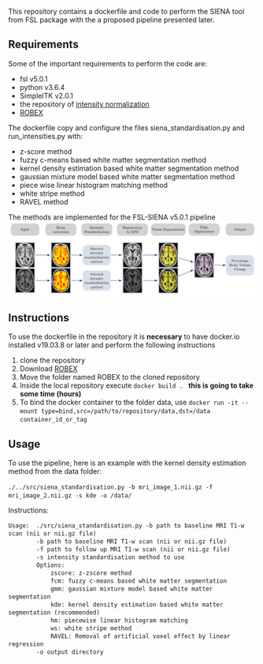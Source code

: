 This repository contains a dockerfile and code to perform the SIENA tool from FSL  package with the a proposed pipeline presented later.

## Requirements

Some of the important requirements to perform the code are:
- fsl v5.0.1
- python v3.6.4
- SimpleITK v2.0.1
- the repository of [intensity normalization](https://github.com/jcreinhold/intensity-normalization)
- [ROBEX](https://www.nitrc.org/projects/robex/)

The dockerfile copy and configure the files siena_standardisation.py and run_intensities.py with:

- z-score method
- fuzzy c-means based white matter segmentation method
- kernel density estimation based white matter segmentation method
- gaussian mixture model based white matter segmentation method
- piece wise linear histogram matching method
- white stripe method
- RAVEL method

The methods are implemented for the FSL-SIENA v5.0.1 pipeline ![pipeline](/pipeline.png)

## Instructions

To use the dockerfile in the repository it is **necessary** to have docker.io installed v19.03.8 or later and perform the following instructions

1. clone the repository
2. Download [ROBEX](https://www.nitrc.org/projects/robex/)
3. Move the folder named ROBEX to the cloned repository
4. Inside the local repository execute ```docker build . ``` 
**this is going to take some time (hours)**
5. To bind the docker container to the folder data, use 
```docker run -it --mount type=bind,src=/path/to/repository/data,dst=/data container_id_or_tag```

## Usage

To use the pipeline, here is an example with the kernel density estimation method from the data folder:

``` ./../src/siena_standardisation.py -b mri_image_1.nii.gz -f mri_image_2.nii.gz -s kde -o /data/ ```

Instructions:

```
Usage:  ./src/siena_standardisation.py -b path to baseline MRI T1-w scan (nii or nii.gz file)
        -b path to baseline MRI T1-w scan (nii or nii.gz file)
        -f path to follow up MRI T1-w scan (nii or nii.gz file)
        -s intensity standardisation method to use
        Options:
            zscore: z-zscore method
            fcm: fuzzy c-means based white matter segmentation
            gmm: gaussian mixture model based white matter segmentation
            kde: kernel density estimation based white matter segmentation (recommended)
            hm: piecewise linear histogram matching
            ws: white stripe method 
            RAVEL: Removal of artificial voxel effect by linear regression
        -o output directory

```
